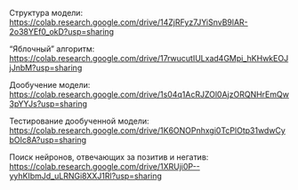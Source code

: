 Структура модели:
https://colab.research.google.com/drive/14ZjRFyz7JYiSnvB9lAR-2o38YEf0_okD?usp=sharing

“Яблочный” алгоритм:
https://colab.research.google.com/drive/17rwucutIULxad4GMpi_hKHwkEOJjJnbM?usp=sharing

Дообучение модели:
https://colab.research.google.com/drive/1s04q1AcRJZOl0AjzORQNHrEmQw3pYYJs?usp=sharing

Тестирование дообученной модели:
https://colab.research.google.com/drive/1K6ONOPnhxgi0TcPlOtp31wdwCybOIc8A?usp=sharing

Поиск нейронов, отвечающих за позитив и негатив:
https://colab.research.google.com/drive/1XRUji0P--yyhKIbmJd_uLRNGi8XXJ1Rl?usp=sharing
